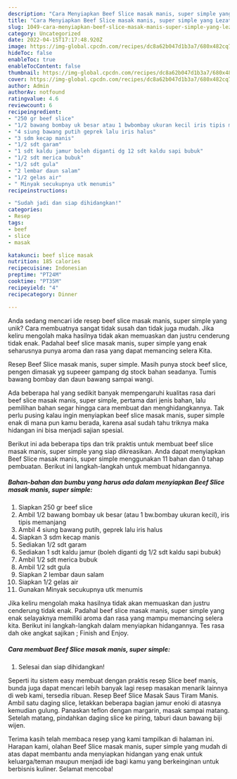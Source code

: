 ```yaml
---
description: "Cara Menyiapkan Beef Slice masak manis, super simple yang Lezat"
title: "Cara Menyiapkan Beef Slice masak manis, super simple yang Lezat"
slug: 1049-cara-menyiapkan-beef-slice-masak-manis-super-simple-yang-lezat
category: Uncategorized
date: 2022-04-15T17:17:48.920Z
image: https://img-global.cpcdn.com/recipes/dc8a62b047d1b3a7/680x482cq70/beef-slice-masak-manis-super-simple-foto-resep-utama.jpg
hideToc: false
enableToc: true
enableTocContent: false
thumbnail: https://img-global.cpcdn.com/recipes/dc8a62b047d1b3a7/680x482cq70/beef-slice-masak-manis-super-simple-foto-resep-utama.jpg
cover: https://img-global.cpcdn.com/recipes/dc8a62b047d1b3a7/680x482cq70/beef-slice-masak-manis-super-simple-foto-resep-utama.jpg
author: Admin
authorAv: notfound
ratingvalue: 4.6
reviewcount: 6
recipeingredient:
- "250 gr beef slice"
- "1/2 bawang bombay uk besar atau 1 bwbombay ukuran kecil iris tipis memanjang"
- "4 siung bawang putih geprek lalu iris halus"
- "3 sdm kecap manis"
- "1/2 sdt garam"
- "1 sdt kaldu jamur boleh diganti dg 12 sdt kaldu sapi bubuk"
- "1/2 sdt merica bubuk"
- "1/2 sdt gula"
- "2 lembar daun salam"
- "1/2 gelas air"
- " Minyak secukupnya utk menumis"
recipeinstructions:

- "Sudah jadi dan siap dihidangkan!"
categories:
- Resep
tags:
- beef
- slice
- masak

katakunci: beef slice masak 
nutrition: 185 calories
recipecuisine: Indonesian
preptime: "PT24M"
cooktime: "PT35M"
recipeyield: "4"
recipecategory: Dinner

---
```





Anda sedang mencari ide resep beef slice masak manis, super simple yang unik? Cara membuatnya sangat tidak susah dan tidak juga mudah. Jika keliru mengolah maka hasilnya tidak akan memuaskan dan justru cenderung tidak enak. Padahal beef slice masak manis, super simple yang enak seharusnya punya aroma dan rasa yang dapat memancing selera Kita.





Resep Beef Slice masak manis, super simple. Masih punya stock beef slice, pengen dimasak yg supeeer gampang dg stock bahan seadanya. Tumis bawang bombay dan daun bawang sampai wangi.

Ada beberapa hal yang sedikit banyak mempengaruhi kualitas rasa dari beef slice masak manis, super simple, pertama dari jenis bahan, lalu pemilihan bahan segar hingga cara membuat dan menghidangkannya. Tak perlu pusing kalau ingin menyiapkan beef slice masak manis, super simple enak di mana pun kamu berada, karena asal sudah tahu triknya maka hidangan ini bisa menjadi sajian spesial.






Berikut ini ada beberapa tips dan trik praktis untuk membuat beef slice masak manis, super simple yang siap dikreasikan. Anda dapat menyiapkan Beef Slice masak manis, super simple menggunakan 11 bahan dan 0 tahap pembuatan. Berikut ini langkah-langkah untuk membuat hidangannya.

<!--inarticleads1-->

##### Bahan-bahan dan bumbu yang harus ada dalam menyiapkan Beef Slice masak manis, super simple:

1. Siapkan 250 gr beef slice
1. Ambil 1/2 bawang bombay uk besar (atau 1 bw.bombay ukuran kecil), iris tipis memanjang
1. Ambil 4 siung bawang putih, geprek lalu iris halus
1. Siapkan 3 sdm kecap manis
1. Sediakan 1/2 sdt garam
1. Sediakan 1 sdt kaldu jamur (boleh diganti dg 1/2 sdt kaldu sapi bubuk)
1. Ambil 1/2 sdt merica bubuk
1. Ambil 1/2 sdt gula
1. Siapkan 2 lembar daun salam
1. Siapkan 1/2 gelas air
1. Gunakan  Minyak secukupnya utk menumis


Jika keliru mengolah maka hasilnya tidak akan memuaskan dan justru cenderung tidak enak. Padahal beef slice masak manis, super simple yang enak selayaknya memiliki aroma dan rasa yang mampu memancing selera kita. Berikut ini langkah-langkah dalam menyiapkan hidangannya. Tes rasa dah oke angkat sajikan ; Finish and Enjoy. 

<!--inarticleads2-->

##### Cara membuat Beef Slice masak manis, super simple:


1. Selesai dan siap dihidangkan!

Seperti itu sistem easy membuat dengan praktis resep Slice beef manis, bunda juga dapat mencari lebih banyak lagi resep masakan menarik lainnya di web kami, tersedia ribuan. Resep Beef Slice Masak Saus Tiram Manis. Ambil satu daging slice, letakkan beberapa bagian jamur enoki di atasnya kemudian gulung. Panaskan teflon dengan margarin, masak sampai matang. Setelah matang, pindahkan daging slice ke piring, taburi daun bawang biji wijen. 

Terima kasih telah membaca resep yang kami tampilkan di halaman ini. Harapan kami, olahan Beef Slice masak manis, super simple yang mudah di atas dapat membantu anda menyiapkan hidangan yang enak untuk keluarga/teman maupun menjadi ide bagi kamu yang berkeinginan untuk berbisnis kuliner. Selamat mencoba!
